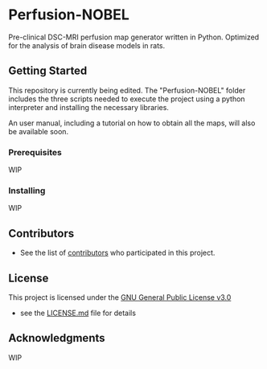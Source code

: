 # Perfusion-NOBEL

Pre-clinical DSC-MRI perfusion map generator written in Python. Optimized for the analysis of brain disease models in rats.


## Getting Started

This repository is currently being edited. The "Perfusion-NOBEL" folder includes the three scripts needed to execute the project using a python interpreter and installing the necessary libraries. 

An user manual, including a tutorial on how to obtain all the maps, will also be available soon.

### Prerequisites

WIP

### Installing

WIP

## Contributors

  - See the list of
[contributors](https://github.com/MRI-NOBEL/Perfusion-NOBEL/contributors)
who participated in this project.

## License

This project is licensed under the [GNU General Public License v3.0](LICENSE.md)
 - see the [LICENSE.md](LICENSE.md) file for
details

## Acknowledgments

WIP

 
 
